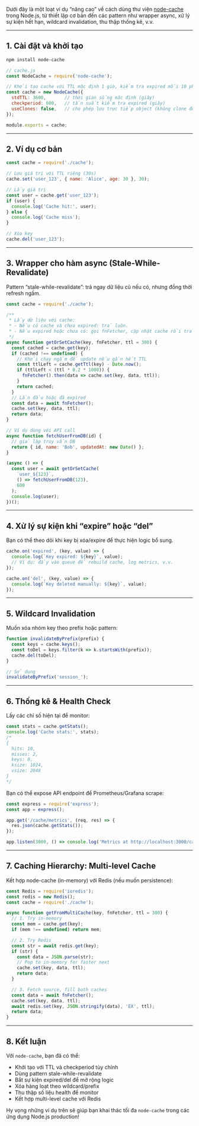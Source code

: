 Dưới đây là một loạt ví dụ “nâng cao” về cách dùng thư viện [node-cache](https://www.npmjs.com/package/node-cache) trong Node.js, từ thiết lập cơ bản đến các pattern như wrapper async, xử lý sự kiện hết hạn, wildcard invalidation, thu thập thống kê, v.v.

---

## 1. Cài đặt và khởi tạo

```bash
npm install node-cache
```

```js
// cache.js
const NodeCache = require('node-cache');

// Khởi tạo cache với TTL mặc định 1 giờ, kiểm tra expired mỗi 10 phút
const cache = new NodeCache({
  stdTTL: 3600,       // thời gian sống mặc định (giây)
  checkperiod: 600,   // tần suất kiểm tra expired (giây)
  useClones: false,   // cho phép lưu trực tiếp object (không clone để tăng performance)
});

module.exports = cache;
```

---

## 2. Ví dụ cơ bản

```js
const cache = require('./cache');

// Lưu giá trị với TTL riêng (30s)
cache.set('user_123', { name: 'Alice', age: 30 }, 30);

// Lấy giá trị
const user = cache.get('user_123');
if (user) {
  console.log('Cache hit:', user);
} else {
  console.log('Cache miss');
}

// Xóa key
cache.del('user_123');
```

---

## 3. Wrapper cho hàm async (Stale-While-Revalidate)

Pattern “stale-while-revalidate”: trả ngay dữ liệu cũ nếu có, nhưng đồng thời refresh ngầm.

```js
const cache = require('./cache');

/**
 * Lấy dữ liệu với cache:
 * - Nếu có cache và chưa expired: trả luôn.
 * - Nếu expired hoặc chưa có: gọi fnFetcher, cập nhật cache rồi trả kết quả.
 */
async function getOrSetCache(key, fnFetcher, ttl = 300) {
  const cached = cache.get(key);
  if (cached !== undefined) {
    // Khởi chạy ngầm để update nếu gần hết TTL
    const ttlLeft = cache.getTtl(key) - Date.now();
    if (ttlLeft < (ttl * 0.2 * 1000)) {
      fnFetcher().then(data => cache.set(key, data, ttl));
    }
    return cached;
  }
  // Lần đầu hoặc đã expired
  const data = await fnFetcher();
  cache.set(key, data, ttl);
  return data;
}

// Ví dụ dùng với API call
async function fetchUserFromDB(id) {
  // giả lập truy vấn DB
  return { id, name: 'Bob', updatedAt: new Date() };
}

(async () => {
  const user = await getOrSetCache(
    `user_${123}`,
    () => fetchUserFromDB(123),
    600
  );
  console.log(user);
})();
```

---

## 4. Xử lý sự kiện khi “expire” hoặc “del”

Bạn có thể theo dõi khi key bị xóa/expire để thực hiện logic bổ sung.

```js
cache.on('expired', (key, value) => {
  console.log(`Key expired: ${key}`, value);
  // Ví dụ: đẩy vào queue để rebuild cache, log metrics, v.v.
});

cache.on('del', (key, value) => {
  console.log(`Key deleted manually: ${key}`, value);
});
```

---

## 5. Wildcard Invalidation

Muốn xóa nhóm key theo prefix hoặc pattern:

```js
function invalidateByPrefix(prefix) {
  const keys = cache.keys();
  const toDel = keys.filter(k => k.startsWith(prefix));
  cache.del(toDel);
}

// Sử dụng
invalidateByPrefix('session_');
```

---

## 6. Thống kê & Health Check

Lấy các chỉ số hiện tại để monitor:

```js
const stats = cache.getStats();
console.log('Cache stats:', stats);
/*
{
  hits: 10,
  misses: 2,
  keys: 8,
  ksize: 1024,
  vsize: 2048
}
*/
```

Bạn có thể expose API endpoint để Prometheus/Grafana scrape:

```js
const express = require('express');
const app = express();

app.get('/cache/metrics', (req, res) => {
  res.json(cache.getStats());
});

app.listen(3000, () => console.log('Metrics at http://localhost:3000/cache/metrics'));
```

---

## 7. Caching Hierarchy: Multi-level Cache

Kết hợp node-cache (in-memory) với Redis (nếu muốn persistence):

```js
const Redis = require('ioredis');
const redis = new Redis();
const cache = require('./cache');

async function getFromMultiCache(key, fnFetcher, ttl = 300) {
  // 1. Try in-memory
  const mem = cache.get(key);
  if (mem !== undefined) return mem;

  // 2. Try Redis
  const str = await redis.get(key);
  if (str) {
    const data = JSON.parse(str);
    // Pop to in-memory for faster next
    cache.set(key, data, ttl);
    return data;
  }

  // 3. Fetch source, fill both caches
  const data = await fnFetcher();
  cache.set(key, data, ttl);
  await redis.set(key, JSON.stringify(data), 'EX', ttl);
  return data;
}
```

---

## 8. Kết luận

Với `node-cache`, bạn đã có thể:

* Khởi tạo với TTL và checkperiod tùy chỉnh
* Dùng pattern stale-while-revalidate
* Bắt sự kiện expired/del để mở rộng logic
* Xóa hàng loạt theo wildcard/prefix
* Thu thập số liệu health để monitor
* Kết hợp multi-level cache với Redis

Hy vọng những ví dụ trên sẽ giúp bạn khai thác tối đa `node-cache` trong các ứng dụng Node.js production!

